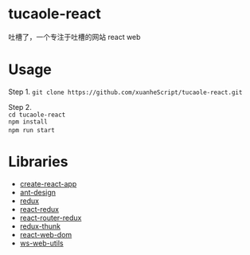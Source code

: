 # tucaole-react

吐槽了，一个专注于吐槽的网站
react web

# Usage

Step 1. `git clone https://github.com/xuanheScript/tucaole-react.git`

Step 2.  
`cd tucaole-react`  
`npm install`  
`npm run start`  

# Libraries

* [create-react-app](https://github.com/facebookincubator/create-react-app)
* [ant-design](https://github.com/ant-design/ant-design)
* [redux](https://github.com/reactjs/redux)
* [react-redux](https://github.com/reactjs/react-redux)
* [react-router-redux](https://github.com/reactjs/react-router-redux)
* [redux-thunk](https://github.com/gaearon/redux-thunk)
* [react-web-dom](https://github.com/xuanheScript/react-web-dom)
* [ws-web-utils](https://github.com/mojisrc/ws-web-utils)
